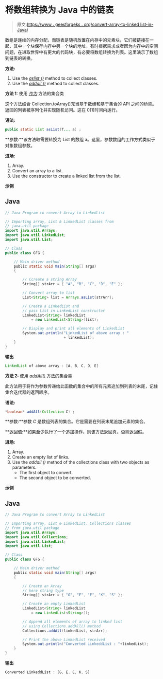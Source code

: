 # 将数组转换为 Java 中的链表

> 原文:[https://www . geesforgeks . org/convert-array-to-linked list-in-Java/](https://www.geeksforgeeks.org/convert-array-to-linkedlist-in-java/)

数组是连续的内存分配，而链表是随机放置在内存中的元素块，它们被链接在一起，其中一个块保存内存中另一个块的地址。有时根据需求或者因为内存中的空间问题，在进取世界中有更大的代码块，有必要将数组转换为列表。这里演示了数组到链表的转换。

**方法:**

1.  Use the [*aslist ()*](https://www.geeksforgeeks.org/arrays-aslist-method-in-java-with-examples/) method to collect classes.
2.  Use the [*addall ()*](https://www.geeksforgeeks.org/java-util-linkedlist-addall-method-in-java/) method to collect classes.

**方法 1:** 使用 [*作为*](https://www.geeksforgeeks.org/arrays-aslist-method-in-java-with-examples/) 方法的集合类

这个方法结合 Collection.toArray()充当基于数组和基于集合的 API 之间的桥梁。返回的列表被序列化并实现随机访问。这在 0(1)时间内运行。

**语法:**

```java
public static List asList(T... a) ;
```

**参数:**该方法取需要转换为 List 的数组 a。这里，参数数组的工作方式类似于对象数组参数。

**进场:**

1.  Array.
2.  Convert an array to a list.
3.  Use the constructor to create a linked list from the list.

**示例**

## Java

```java
// Java Program to convert Array to LinkedList

// Importing array, List & LinkedList classes from
// java.util package
import java.util.Arrays;
import java.util.LinkedList;
import java.util.List;

// Class
public class GFG {

    // Main driver method
    public static void main(String[] args)
    {

        // Ccreate a string Array
        String[] strArr = { "A", "B", "C", "D", "E" };

        // Convert array to list
        List<String> list = Arrays.asList(strArr);

        // Create a LinkedList and
        // pass List in LinkedList constructor
        LinkedList<String> linkedList
            = new LinkedList<String>(list);

        // Display and print all elements of LinkedList
        System.out.println("LinkedList of above array : "
                           + linkedList);
    }
}
```

**输出**

```java
LinkedList of above array : [A, B, C, D, E]
```

**方法 2:** 使用 [*addAll()*](https://www.geeksforgeeks.org/java-util-linkedlist-addall-method-in-java/) 方法的集合类

此方法用于将作为参数传递给此函数的集合中的所有元素追加到列表的末尾，记住集合迭代器的返回顺序。

**语法:**

```java
*boolean* addAll(Collection C) ;
```

**参数:**参数 *C* 是数组列表的集合。它是需要在列表末尾追加元素的集合。

**返回值:**如果至少执行了一个追加操作，则该方法返回真，否则返回假。

**进场:**

1.  Array.
2.  Create an empty list of links.
3.  Use the *addall ()* method of the collections class with two objects as parameters.
    *   The first object to convert.
    *   The second object to be converted.

**示例**

## Java

```java
// Java Program to convert Array to LinkedList

// Importing array, List & LinkedList, Collections classes
// from java.util package
import java.util.Arrays;
import java.util.Collections;
import java.util.LinkedList;
import java.util.List;

// Class
public class GFG {

    // Main driver method
    public static void main(String[] args)
    {

        // Create an Array
        // here string type
        String[] strArr = { "G", "E", "E", "K", "S" };

        // Create an empty LinkedList
        LinkedList<String> linkedList
            = new LinkedList<String>();

        // Append all elements of array to linked list
        // using Collections.addAll() method
        Collections.addAll(linkedList, strArr);

        // Print the above LinkedList received
        System.out.println("Converted LinkeddList : "+linkedList);
    }
}
```

**输出**

```java
Converted LinkeddList : [G, E, E, K, S]
```